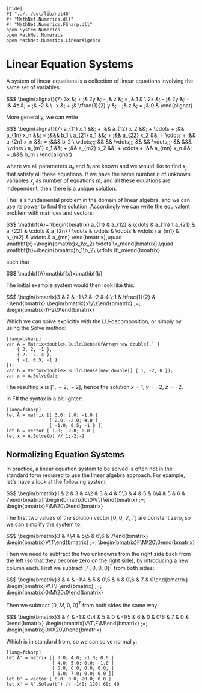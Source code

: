     [hide]
    #I "../../out/lib/net40"
    #r "MathNet.Numerics.dll"
    #r "MathNet.Numerics.FSharp.dll"
    open System.Numerics
    open MathNet.Numerics
    open MathNet.Numerics.LinearAlgebra

Linear Equation Systems
=======================

A system of linear equations is a collection of linear equations involving the same set of variables:

$$$
\begin{alignat}{7}
3x &\; + \;& 2y             &\; - \;& z  &\; = \;& 1 & \\
2x &\; - \;& 2y             &\; + \;& 4z &\; = \;& -2 & \\
-x &\; + \;& \tfrac{1}{2} y &\; - \;& z  &\; = \;& 0 &
\end{alignat}

More generally, we can write

$$$
\begin{alignat}{7}
a_{11} x_1 &&\; + \;&& a_{12} x_2   &&\; + \cdots + \;&& a_{1n} x_n &&\; = \;&&& b_1 \\
a_{21} x_1 &&\; + \;&& a_{22} x_2   &&\; + \cdots + \;&& a_{2n} x_n &&\; = \;&&& b_2 \\
\vdots\;\;\; &&     && \vdots\;\;\; &&                && \vdots\;\;\; &&     &&& \;\vdots \\
a_{m1} x_1 &&\; + \;&& a_{m2} x_2   &&\; + \cdots + \;&& a_{mn} x_n &&\; = \;&&& b_m \\
\end{alignat}

where we all parameters $a_{ij}$ and $b_i$ are known and we would like to find $x_j$ that satisfy
all these equations. If we have the same number $n$ of unknown variables $x_j$ as number of
equations $m$, and all these equations are independent, then there is a unique solution.

This is a fundamental problem in the domain of linear algebra, and we can use its power to find the solution.
Accordingly we can write the equivalent problem with matrices and vectors:

$$$
\mathbf{A}=
\begin{bmatrix}
a_{11} & a_{12} & \cdots & a_{1n} \\
a_{21} & a_{22} & \cdots & a_{2n} \\
\vdots & \vdots & \ddots & \vdots \\
a_{m1} & a_{m2} & \cdots & a_{mn}
\end{bmatrix},\quad
\mathbf{x}=\begin{bmatrix}x_1\\x_2\\ \vdots \\x_n\end{bmatrix},\quad
\mathbf{b}=\begin{bmatrix}b_1\\b_2\\ \vdots \\b_m\end{bmatrix}

such that

$$$
\mathbf{A}\mathbf{x}=\mathbf{b}

The initial example system would then look like this:

$$$
\begin{bmatrix}3 & 2 & -1 \\2 & -2 & 4 \\-1 & \tfrac{1}{2} & -1\end{bmatrix}
\begin{bmatrix}x\\y\\z\end{bmatrix}
\;=\;
\begin{bmatrix}1\\-2\\0\end{bmatrix}

Which we can solve explicitly with the LU-decomposition, or simply by using the Solve method:

    [lang=csharp]
    var A = Matrix<double>.Build.DenseOfArray(new double[,] {
        { 3, 2, -1 },
        { 2, -2, 4 },
        { -1, 0.5, -1 }
    });
    var b = Vector<double>.Build.Dense(new double[] { 1, -2, 0 });
    var x = A.Solve(b);

The resulting $\mathbf{x}$ is $[1,\;-2,\;-2]$, hence the solution $x=1,\;y=-2,\;z=-2$.

In F# the syntax is a bit lighter:

    [lang=fsharp]
    let A = matrix [[ 3.0; 2.0; -1.0 ]
                    [ 2.0; -2.0; 4.0 ]
                    [ -1.0; 0.5; -1.0 ]]
    let b = vector [ 1.0; -2.0; 0.0 ]
    let x = A.Solve(b) // 1;-2;-2


Normalizing Equation Systems
----------------------------

In practice, a linear equation system to be solved is often not in the standard form required
to use the linear algebra approach. For example, let's have a look at the following system:

$$$
\begin{bmatrix}1 & 2 & 3 & 4\\2 & 3 & 4 & 5\\3 & 4 & 5 & 6\\4 & 5 & 6 & 7\end{bmatrix}
\begin{bmatrix}0\\0\\V\\T\end{bmatrix}
\;=\;
\begin{bmatrix}F\\M\\20\\0\end{bmatrix}

The first two values of the solution vector $[0,\;0,\;V,\;T]$ are constant zero, so we can simplify
the system to:

$$$
\begin{bmatrix}3 & 4\\4 & 5\\5 & 6\\6 & 7\end{bmatrix}
\begin{bmatrix}V\\T\end{bmatrix}
\;=\;
\begin{bmatrix}F\\M\\20\\0\end{bmatrix}

Then we need to subtract the two unknowns from the right side back from the left (so that they
become zero on the right side), by introducing a new column each. First we subtract
$[F,\;0,\;0,\;0]^T$ from both sides:

$$$
\begin{bmatrix}3 & 4 & -1\\4 & 5 & 0\\5 & 6 & 0\\6 & 7 & 0\end{bmatrix}
\begin{bmatrix}V\\T\\F\end{bmatrix}
\;=\;
\begin{bmatrix}0\\M\\20\\0\end{bmatrix}

Then we subtract $[0,\;M,\;0,\;0]^T$ from both sides the same way:

$$$
\begin{bmatrix}3 & 4 & -1 & 0\\4 & 5 & 0 & -1\\5 & 6 & 0 & 0\\6 & 7 & 0 & 0\end{bmatrix}
\begin{bmatrix}V\\T\\F\\M\end{bmatrix}
\;=\;
\begin{bmatrix}0\\0\\20\\0\end{bmatrix}

Which is in standard from, so we can solve normally:

    [lang=fsharp]
    let A' = matrix [[ 3.0; 4.0; -1.0; 0.0 ]
                     [ 4.0; 5.0; 0.0; -1.0 ]
                     [ 5.0; 6.0; 0.0; 0.0; ]
                     [ 6.0; 7.0; 0.0; 0.0 ]]
    let b' = vector [ 0.0; 0.0; 20.0; 0.0 ]
    let x' = A'.Solve(b') // -140; 120; 60; 40
